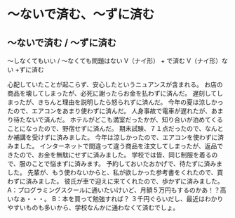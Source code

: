 # 〜ないで済む、〜ずに済む


## 〜ないで済む / 〜ずに済む
〜しなくてもいい / 〜なくても問題はない
V（ナイ形） + で済む V（ナイ形）ない +ずに済む


心配していたことが起こらず、安心したというニュアンスが含まれる。
お店の商品を壊してしまったが、必死に謝ったらお金を払わずに済んだ。
遅刻してしまったが、きちんと理由を説明したら怒られずに済んだ。
今年の夏は涼しかったので、エアコンをあまり使わずに済んだ。
人身事故で電車が遅れたが、あまり待たないで済んだ。
ホテルがどこも満室だったかが、知り合いが泊めてくることになったので、野宿せずに済んだ。
期末試験、７１点だったので、なんとか補講を受けずに済みました。
今年は涼しかったので、エアコンを使わずに済みました。
インターネットで間違って違う商品を注文してしまったが、返品できたので、お金を無駄にせずに済みました。
学校では皆、同じ制服を着るので、服のことで悩まずに済みます。
予約しておいたおかげで、待たずに済みました。
先輩が、もう使わないからと、私が欲しかった参考書をくれたので、買わずに済みました。
彼氏が車で迎えに来てくれたので、歩かずに済みました。
A：プログラミングスクールに通いたいけいど、月額５万円もするのかあ！？高いなぁ・・・。 B：本を買って勉強すれば？ ３千円ぐらいだし、最近はわかりやすいものも多いから、学校なんかに通わなくて済むでしょ。